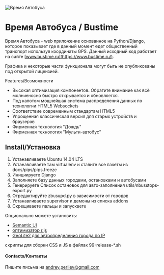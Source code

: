 ![Время Автобуса](http://www.bustime.ru/static/img/bustime-logo.png)

# Время Автобуса / Bustime

Время Автобуса - web приложение основанное на Python/Django, которое показывает
где в данный момент едет общественный транспорт используя координаты GPS. Данный исходный код
работает на сайте [www.bustime.ru](https://www.bustime.ru/).

Графика и некоторые части функционала могут быть не опубликованы под открытой лицензией.

Features/Возможности
* Высокая оптимизация компонентов. Обратите внимание как всё молниеносно быстро открывается и обновляется.
* Под капотом мощнейшая система распределения данных по технологии HTML5 Websockets
* Соответствие современным стандартам HTML5
* Упрощенная классическая версия для старых устройств и браузеров
* Фирменная технология "Дождь" 
* Фирменная технология "Мульти-автобус"

## Install/Установка
1. Устанавливаете Ubuntu 14.04 LTS
2. Устанавливаете там virtualenv и ставите все пакеты из docs/pips/pips.freeze
3. Инициируете Django
4. Заполняете базу данных городами, остановками и автобусами
5. Генерируете Список остановок для авто-заполнения utils/nbusstops-export.py
6. Отредактируйте zbusupd.py в зависимости от городов
7. Устанавливаете supervisor и демоны из списка addons
8. Скрещиваете пальцы и запускаете



Опционально можете установить:
* [Semantic UI](http://semantic-ui.com/)
* [оптимизатор r.js](http://requirejs.org/docs/optimization.html)
* [GeoLite2 для автоопределения города по IP](http://dev.maxmind.com/geoip/geoip2/geolite2/)

скрипты для сборки CSS и JS в файлах 99-release-*.sh


#### Contacts/Контакты

Пишите письма на [andrey.perliev@gmail.com](mailto:andrey.perliev@gmail.com)
